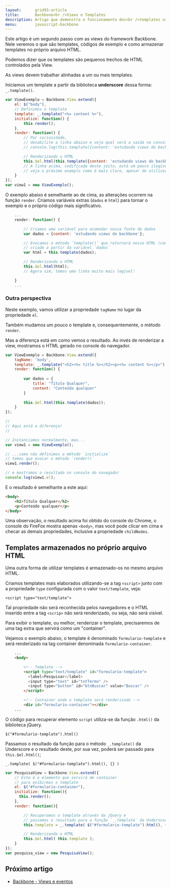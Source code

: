 ```yaml
---
layout:      grid93-article
title:       Backbone<br />Views e Templates
description: Artigo que demonstra o funcionamento dos<br />templates nas views do framework Backbone para JavaScript
menu:        javascript-backbone
---
```


Este artigo é um segundo passo com as views do framework Backbone. Nele veremos o que são templates, códigos de exemplo 
e como armazenar templates no próprio arquivo HTML.

Podemos dizer que os templates são pequenos trechos de HTML controlados pela View.

As views devem trabalhar alinhadas a um ou mais templates.

Iniciamos um template a partir da biblioteca __underscore__ dessa forma: `_.template()`.

```javascript
var ViewExemplo = Backbone.View.extend({
    el: $("body"),
    // Definimos o template
    template: _.template("<%= content %>"),
    initialize: function() {
        this.render();
    },
    render: function() {
        // Por curiosidade, 
        // desabilite a linha abaixo e veja qual será a saída no console.
        // console.log(this.template({content: 'estudando views do backbone'}))

        // Renderizando o HTML
        this.$el.html(this.template({content: 'estudando views do backbone'}));
        // A linha acima, codificada deste jeito, está um pouco ilegível
        // veja o próximo exemplo como é mais claro, apesar de utilizar mais variáveis
    }
});
var view1 = new ViewExemplo();
```

O exemplo abaixo é semelhante ao de cima, as alterações ocorrem na função `render`. Criamos variáveis extras (`dados` e
`html`) para tornar o exemplo e o próprio código mais significativo.

```javascript
    ...
    render: function() {

        // Criamos uma variável para acomodar nossa fonte de dados
        var dados = {content: 'estudando views do backbone'};

        // Evocamos o método `template()` que retornará nosso HTML (como string)
        // criado a partir da variável `dados`
        var html = this.template(dados);

        // Renderizando o HTML
        this.$el.html(html);
        // Agora sim, temos uma linha muito mais legível!

    }
    ...
```


### Outra perspectiva

Neste exemplo, vamos utilizar a propriedade `tagName` no lugar da propriedade `el`.

Também mudamos um pouco o template e, consequentemente, o método `render`.

Mas a diferença está em como vemos o resultado. Ao invés de renderizar a view, mostramos o HTML gerado no console
do navegador.

```javascript
var ViewExemplo = Backbone.View.extend({
    tagName: 'body',
    template: _.template("<h2><%= title %></h2><p><%= content %></p>"),
    render: function() {
      
      	var dados = {
            title: "Título Qualquer",
            content: "Conteúdo qualquer"
        }
        
        this.$el.html(this.template(dados));
    }
});

//
// Aqui está a diferença!
//

// Instanciamos normalmente, mas...
var view1 = new ViewExemplo();  

// ...como não definimos o método `initialize`
// temos que evocar o método `render()`
view1.render();

// e mostramos o resultado no console do navegador
console.log(view1.el);
```

E o resultado é semelhante a este aqui:

```html
<body>​
    <h2>​Título Qualquer​</h2>​
    <p>​Conteúdo qualquer​</p>​
</body>​
```

Uma observação, o resultado acima foi obtido do console do Chrome, o console do FireFox mostra apenas `<body>​`, mas você
pode clicar em cima e checar as demais propriedades, inclusive a propriedade `childNodes`.


Templates armazenados no próprio arquivo HTML
---

Uma outra forma de utilizar templates é armazenado-os no mesmo arquivo HTML.

Criamos templates mais elaborados utilizando-se a tag `<script>` junto com a propriedade `type` configurada com o valor
`text/template`, veja:

    <script type="text/template">

Tal propriedade não será reconhecida pelos navegadores e o HTML inserido entre a tag `<scrip>` não será renderizado, ou
seja, não será visível.

Para exibir o template, ou melhor, renderizar o template, precisaremos de uma tag extra que servirá como um "container".

Vejamos o exemplo abaixo, o template é denominado `formulario-template` e será renderizado na tag container denominada
`formulario-container`.

```html
    ...
    <body>

        <!-- Template -->
        <script type="text/template" id="formulario-template">
          <label>Pesquisar</label>
          <input type="text" id="txtTermo" />
          <input type="button" id="btnBuscar" value="Buscar" />
        </script>

        <!-- Container onde o template será renderizado -->
        <div id="formulario-container"></div>
    ...
```

O código para recuperar elemento `script` utiliza-se da função `.html()` da biblioteca jQuery.

    $("#formulario-template").html()

Passamos o resultado da função para o método `_.template()` da Underscore e o resultado deste, por sua vez, poderá ser 
passado para `this.$el.html()`;

    _.template( $("#formulario-template").html(), {} )

```javascript
var PesquisaView = Backbone.View.extend({
    // Este é o elemento que servirá de container
    // para exibirmos o template
    el: $("#formulario-container"),
    initialize: function(){
      this.render();
    },
    render: function(){

        // Recuperamos o template através da jQuery e
        // passamos o resultado para a função `_.template` da Underscore
        this.template = _.template( $("#formulario-template").html(), {} );

        // Renderizando o HTML
        this.$el.html( this.template );
    }
});
var pesquisa_view = new PesquisaView();
```


Próximo artigo
--

- [Backbone - Views e eventos](/javascript/backbone-views-eventos/)